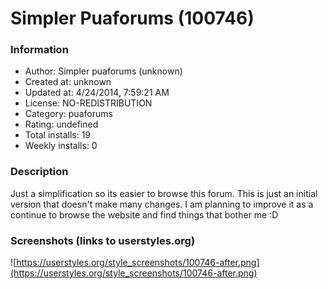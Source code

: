 # Simpler Puaforums (100746)

### Information
- Author: Simpler puaforums (unknown)
- Created at: unknown
- Updated at: 4/24/2014, 7:59:21 AM
- License: NO-REDISTRIBUTION
- Category: puaforums
- Rating: undefined
- Total installs: 19
- Weekly installs: 0


### Description
Just a simplification so its easier to browse this forum. This is just an initial version that doesn't make many changes. I am planning to improve it as a continue to browse the website and find things that bother me :D


### Screenshots (links to userstyles.org)
![https://userstyles.org/style_screenshots/100746-after.png](https://userstyles.org/style_screenshots/100746-after.png)


